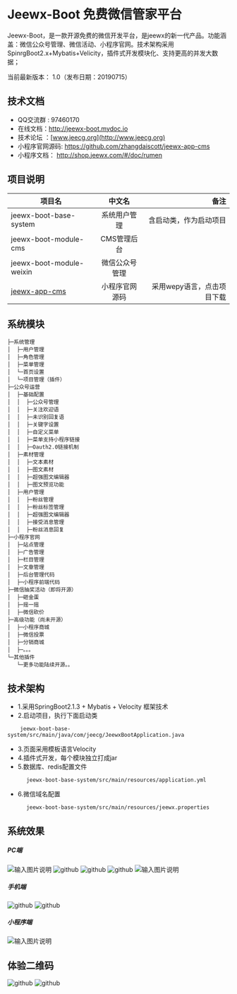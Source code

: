 Jeewx-Boot  免费微信管家平台
==========
Jeewx-Boot，是一款开源免费的微信开发平台，是jeewx的新一代产品。功能涵盖：微信公众号管理、微信活动、小程序官网。技术架构采用SpinrgBoot2.x+Mybatis+Velicity，插件式开发模块化、支持更高的并发大数据；

当前最新版本： 1.0（发布日期：20190715）



技术文档
-----------------------------------

* QQ交流群 : 97460170
* 在线文档：http://jeewx-boot.mydoc.io
* 技术论坛 ：[www.jeecg.org](http://www.jeecg.org)
* 小程序官网源码:  https://github.com/zhangdaiscott/jeewx-app-cms
* 小程序文档： http://shop.jeewx.com/#/doc/rumen

	

项目说明
-----------------------------------

| 项目名   |      中文名      |  备注 |
|----------|:-------------:|------:|
| jeewx-boot-base-system |  系统用户管理 | 含启动类，作为启动项目 |
| jeewx-boot-module-cms |    CMS管理后台   |    |
| jeewx-boot-module-weixin | 微信公众号管理 |     |	 
| [jeewx-app-cms](https://github.com/zhangdaiscott/jeewx-app-cms) | 小程序官网源码 |    采用wepy语言，点击项目下载 | 

	  
系统模块
-----------------------------------

```
├─系统管理
│  ├─用户管理
│  ├─角色管理
│  ├─菜单管理
│  └─首页设置
│  └─项目管理（插件）
├─公众号运营
│  ├─基础配置
│  │  ├─公众号管理
│  │  ├─关注欢迎语
│  │  ├─未识别回复语
│  │  ├─关键字设置
│  │  ├─自定义菜单
│  │  ├─菜单支持小程序链接
│  │  ├─Oauth2.0链接机制
│  ├─素材管理
│  │  ├─文本素材
│  │  ├─图文素材
│  │  ├─超强图文编辑器
│  │  ├─图文预览功能
│  ├─用户管理
│  │  ├─粉丝管理
│  │  ├─粉丝标签管理
│  │  ├─超强图文编辑器
│  │  ├─接受消息管理
│  │  ├─粉丝消息回复
├─小程序官网
│  ├─站点管理
│  ├─广告管理
│  ├─栏目管理
│  ├─文章管理
│  ├─后台管理代码
│  ├─小程序前端代码
├─微信抽奖活动（即将开源）
│  ├─砸金蛋
│  ├─摇一摇
│  ├─微信砍价
├─高级功能（尚未开源）
│  ├─小程序商城
│  ├─微信投票
│  ├─分销商城
│  ├─。。。
└─其他插件
   └─更多功能陆续开源。。
```






	  	  
	  
技术架构
-----------------------------------

- 1.采用SpringBoot2.1.3 + Mybatis + Velocity 框架技术
- 2.启动项目，执行下面启动类
```
	jeewx-boot-base-system/src/main/java/com/jeecg/JeewxBootApplication.java
```
- 3.页面采用模板语言Velocity
- 4.插件式开发，每个模块独立打成jar
- 5.数据库、redis配置文件
```
	  jeewx-boot-base-system/src/main/resources/application.yml
```
- 6.微信域名配置
```
	  jeewx-boot-base-system/src/main/resources/jeewx.properties
```




系统效果
----

##### PC端
![输入图片说明](https://static.oschina.net/uploads/img/201907/15141922_GIP8.png "在这里输入图片标题")
![github](https://static.oschina.net/uploads/img/201808/13105211_AVY4.png "jeecg")
![github](https://static.oschina.net/uploads/img/201808/11172049_s7hH.png "jeecg")
![github](https://static.oschina.net/uploads/img/201808/11153109_73Aj.png "jeecg")
![输入图片说明](https://static.oschina.net/uploads/img/201907/15144608_1zcZ.png "在这里输入图片标题")

##### 手机端

![github](https://static.oschina.net/uploads/img/201808/13105211_lMFh.jpg "jeecg")
![github](https://static.oschina.net/uploads/img/201808/11195358_bi9e.png "jeecg")

##### 小程序端
![输入图片说明](https://static.oschina.net/uploads/img/201907/15143215_Km1G.jpg "在这里输入图片标题")


体验二维码
-----------------------------------
![github](https://static.oschina.net/uploads/img/201907/13101120_zUgL.jpg "jeewx521")
![github](https://static.oschina.net/uploads/img/201907/13100959_naiO.jpg "jeewx521")

